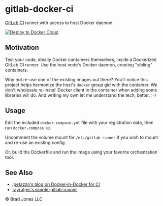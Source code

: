 # gitlab-docker-ci

[GitLab CI](https://about.gitlab.com/gitlab-ci/) runner with access to host Docker daemon.

[![Deploy to Docker Cloud](https://files.cloud.docker.com/images/deploy-to-dockercloud.svg)](https://cloud.docker.com/stack/deploy/)

## Motivation

Test your code, ideally Docker containers themselves, inside a Dockerized GitLab CI runner.
Use the host node's Docker daemon, creating "sibling" containers.

Why not re-use one of the existing images out there?
You'll notice this project helps harmonize the host's `docker` group gid with the container.
We don't wholesale re-install Docker client in the container when adding some libraries will do.
And writing my own let me understand the tech, better. :-)

## Usage

Edit the included `docker-compose.yml` file with your registration data, then run `docker-compose up`.

Uncomment the volume mount for `/etc/gitlab-runner` if you wish to mount and re-use an existing config.

Or, build the Dockerfile and run the image using your favorite orchestration tool.

## See Also

* [jpetazzo's blog on Docker-in-Docker for CI](https://jpetazzo.github.io/2015/09/03/do-not-use-docker-in-docker-for-ci/)
* [rayrutjes's simple-gitlab-runner](https://github.com/rayrutjes/simple-gitlab-runner)

&copy; Brad Jones LLC

